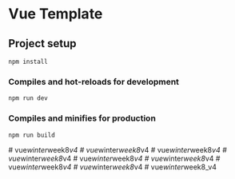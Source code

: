 # Vue Template

## Project setup

```
npm install
```

### Compiles and hot-reloads for development

```
npm run dev
```

### Compiles and minifies for production

```
npm run build
```
#   v u e _ w i n t e r _ w e e k 8 _ v 4  
 #   v u e _ w i n t e r _ w e e k 8 _ v 4  
 #   v u e _ w i n t e r _ w e e k 8 _ v 4  
 #   v u e _ w i n t e r _ w e e k 8 _ v 4  
 #   v u e _ w i n t e r _ w e e k 8 _ v 4  
 #   v u e _ w i n t e r _ w e e k 8 _ v 4  
 #   v u e _ w i n t e r _ w e e k 8 _ v 4  
 #   v u e _ w i n t e r _ w e e k 8 _ v 4  
 #   v u e _ w i n t e r _ w e e k 8 _ v 4  
 
